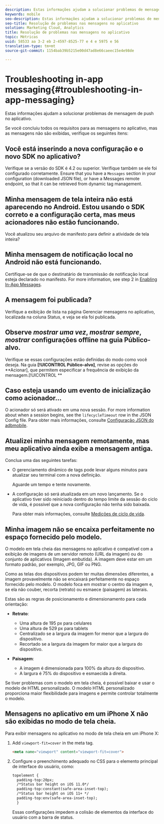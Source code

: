 ```yaml
---
description: Estas informações ajudam a solucionar problemas de mensagem de push no aplicativo.
keywords: mobile
seo-description: Estas informações ajudam a solucionar problemas de mensagem de push no aplicativo.
seo-title: Resolução de problemas nas mensagens no aplicativo
solution: Marketing Cloud, Analytics
title: Resolução de problemas nas mensagens no aplicativo
topic: Métricas
uuid: 58533 aa 3-2 eb 2-4597-8525-77 e 4 e 5975 e 56
translation-type: tm+mt
source-git-commit: 1154bab39b5215e00d47ad8e66caeec15e4e98de

---
```



# Troubleshooting in-app messaging{#troubleshooting-in-app-messaging}

Estas informações ajudam a solucionar problemas de mensagem de push no aplicativo.

Se você concluiu todos os requisitos para as mensagens no aplicativo, mas as mensagens não são exibidas, verifique os seguintes itens:

## Você está inserindo a nova configuração e o novo SDK no aplicativo?

Verifique se a versão do SDK é 4.2 ou superior. Verifique também se ele foi configurado corretamente. Ensure that you have a `Messages` section in your configuration (downloaded JSON file), or have a Messages remote endpoint, so that it can be retrieved from dynamic tag management.

## Minha mensagem de tela inteira não está aparecendo no Android. Estou usando o SDK correto e a configuração certa, mas meus acionadores não estão funcionando.

Você atualizou seu arquivo de manifesto para definir a atividade de tela inteira?

## Minha mensagem de notificação local no Android não está funcionando.

Certifique-se de que o destinatário de transmissão de notificação local esteja declarado no manifesto. For more information, see step 2 in [Enabling In-App Messages](/help/android/messaging-main/messaging/messaging.md).

## A mensagem foi publicada?

Verifique a exibição de lista na página Gerenciar mensagens no aplicativo, localizada na coluna Status, e veja se ela foi publicada.

## Observe *mostrar uma vez*, *mostrar sempre*, *mostrar* configurações offline na guia Público-alvo.

Verifique se essas configurações estão definidas do modo como você deseja. Na guia **[!UICONTROL Público-alvo]**, revise as opções do **Acionar], que permitem especificar a frequência de exibição da mensagem.[!UICONTROL **

## Caso esteja usando um evento de inicialização como acionador...

O acionador só será ativado em uma nova sessão. For more information about when a session begins, see the `lifecycleTimeout` row in the JSON Config file. Para obter mais informações, consulte [Configuração JSON do adbmobile](/help/ios/configuration/json-config/json-config.md).

## Atualizei minha mensagem remotamente, mas meu aplicativo ainda exibe a mensagem antiga.

Conclua uma das seguintes tarefas:

* O gerenciamento dinâmico de tags pode levar alguns minutos para atualizar seu terminal com a nova definição.

   Aguarde um tempo e tente novamente.

* A configuração só será atualizada em um novo lançamento.
Se o aplicativo tiver sido reiniciado dentro do tempo limite da sessão do ciclo de vida, é possível que a nova configuração não tenha sido baixada.

   Para obter mais informações, consulte [Medições de ciclo de vida](/help/ios/metrics.md).

## Minha imagem não se encaixa perfeitamente no espaço fornecido pelo modelo.

O modelo em tela cheia das mensagens no aplicativo é compatível com a exibição de imagens de um servidor remoto (URL da imagem) ou do conjunto de aplicativos (Imagem embutida). A imagem deve estar em um formato padrão, por exemplo, JPG, GIF ou PNG.

Como as telas dos dispositivos podem ter muitas dimensões diferentes, a imagem provavelmente não se encaixará perfeitamente no espaço fornecido pelo modelo. O modelo foca em mostrar o centro da imagem e, se ela não couber, recorta (retrato) ou esmaece (paisagem) as laterais.

Estas são as regras de posicionamento e dimensionamento para cada orientação:

* **Retrato**:
   * Uma altura de 195 px para celulares
   * Uma altura de 529 px para tablets
   * Centralizado se a largura da imagem for menor que a largura do dispositivo.
   * Recortado se a largura da imagem for maior que a largura do dispositivo.

* **Paisagem**:
   * A imagem é dimensionada para 100% da altura do dispositivo.
   * A largura é 75% do dispositivo e esmaecida à direita.

Se tiver problemas com o modelo em tela cheia, é possível baixar e usar o modelo de HTML personalizado. O modelo HTML personalizado proporciona maior flexibilidade para imagens e permite controlar totalmente o modelo.

## Mensagens no aplicativo em um iPhone X não são exibidas no modo de tela cheia.

Para exibir mensagens no aplicativo no modo de tela cheia em um iPhone X:

1. Add `viewport-fit=cover` in the meta tag.

   ```html
   <meta name="viewport" content="viewport-fit=cover">
   ```

1. Configure o preenchimento adequado no CSS para o elemento principal de interface do usuário, como:

   ```html
   topelement {
     padding-top:20px;
     /*Status bar height on iOS 11.0*/
     padding-top:constant(safe-area-inset-top);
     /*Status bar height on iOS 11+ */
     padding-top:env(safe-area-inset-top);
     } 
   ```

   Essas configurações impedem a colisão de elementos da interface do usuário com a barra de status.
